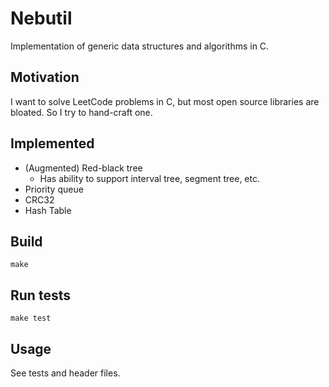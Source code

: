 # Nebutil

Implementation of generic data structures and algorithms in C.

## Motivation

I want to solve LeetCode problems in C, but most open source libraries are bloated. So I try to hand-craft one.

## Implemented

- (Augmented) Red-black tree
    - Has ability to support interval tree, segment tree, etc.
- Priority queue
- CRC32
- Hash Table

## Build

```
make
```

## Run tests

```
make test
```

## Usage

See tests and header files.

